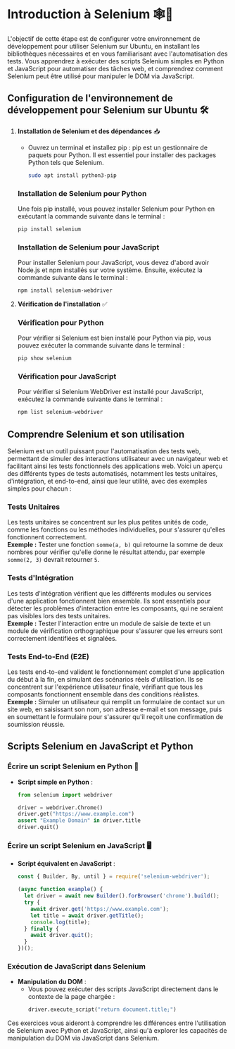 # Introduction à Selenium 🕸️🔧

L'objectif de cette étape est de configurer votre environnement de développement pour utiliser Selenium sur Ubuntu, en installant les bibliothèques nécessaires et en vous familiarisant avec l'automatisation des tests. Vous apprendrez à exécuter des scripts Selenium simples en Python et JavaScript pour automatiser des tâches web, et comprendrez comment Selenium peut être utilisé pour manipuler le DOM via JavaScript.

## Configuration de l'environnement de développement pour Selenium sur Ubuntu 🛠️

1. **Installation de Selenium et des dépendances** 📥
   - Ouvrez un terminal et installez pip :
     pip est un gestionnaire de paquets pour Python. Il est essentiel pour installer des packages Python tels que Selenium.
     ```bash
     sudo apt install python3-pip
     ```
   ### Installation de Selenium pour Python

    Une fois pip installé, vous pouvez installer Selenium pour Python en exécutant la commande suivante dans le terminal :
    ```bash
    pip install selenium
    ```
  
    ### Installation de Selenium pour JavaScript
    
    Pour installer Selenium pour JavaScript, vous devez d'abord avoir Node.js et npm installés sur votre système. Ensuite, exécutez la commande suivante dans le terminal :
    ```bash
    npm install selenium-webdriver
    ```

2. **Vérification de l'installation** ✅
    ### Vérification pour Python

    Pour vérifier si Selenium est bien installé pour Python via pip, vous pouvez exécuter la commande suivante dans le terminal :
    
    ```bash
    pip show selenium
    ```
    ### Vérification pour JavaScript

    Pour vérifier si Selenium WebDriver est installé pour JavaScript, exécutez la commande suivante dans le terminal :
    ```bash
    npm list selenium-webdriver
    ```

## Comprendre Selenium et son utilisation

Selenium est un outil puissant pour l'automatisation des tests web, permettant de simuler des interactions utilisateur avec un navigateur web et facilitant ainsi les tests fonctionnels des applications web. Voici un aperçu des différents types de tests automatisés, notamment les tests unitaires, d'intégration, et end-to-end, ainsi que leur utilité, avec des exemples simples pour chacun :

### Tests Unitaires
Les tests unitaires se concentrent sur les plus petites unités de code, comme les fonctions ou les méthodes individuelles, pour s'assurer qu'elles fonctionnent correctement.  
**Exemple :** Tester une fonction `somme(a, b)` qui retourne la somme de deux nombres pour vérifier qu'elle donne le résultat attendu, par exemple `somme(2, 3)` devrait retourner `5`.

### Tests d'Intégration
Les tests d'intégration vérifient que les différents modules ou services d'une application fonctionnent bien ensemble. Ils sont essentiels pour détecter les problèmes d'interaction entre les composants, qui ne seraient pas visibles lors des tests unitaires.  
**Exemple :** Tester l'interaction entre un module de saisie de texte et un module de vérification orthographique pour s'assurer que les erreurs sont correctement identifiées et signalées.

### Tests End-to-End (E2E)
Les tests end-to-end valident le fonctionnement complet d'une application du début à la fin, en simulant des scénarios réels d'utilisation. Ils se concentrent sur l'expérience utilisateur finale, vérifiant que tous les composants fonctionnent ensemble dans des conditions réalistes.  
**Exemple :** Simuler un utilisateur qui remplit un formulaire de contact sur un site web, en saisissant son nom, son adresse e-mail et son message, puis en soumettant le formulaire pour s'assurer qu'il reçoit une confirmation de soumission réussie.

## Scripts Selenium en JavaScript et Python

### Écrire un script Selenium en Python 🐍

- **Script simple en Python** :
  ```python
  from selenium import webdriver

  driver = webdriver.Chrome()
  driver.get("https://www.example.com")
  assert "Example Domain" in driver.title
  driver.quit()
  ```

### Écrire un script Selenium en JavaScript 🖥️

- **Script équivalent en JavaScript** :
  ```javascript
  const { Builder, By, until } = require('selenium-webdriver');

  (async function example() {
    let driver = await new Builder().forBrowser('chrome').build();
    try {
      await driver.get('https://www.example.com');
      let title = await driver.getTitle();
      console.log(title);
    } finally {
      await driver.quit();
    }
  })();
  ```

### Exécution de JavaScript dans Selenium

- **Manipulation du DOM** :
  - Vous pouvez exécuter des scripts JavaScript directement dans le contexte de la page chargée :
    ```python
    driver.execute_script("return document.title;")
    ```

Ces exercices vous aideront à comprendre les différences entre l'utilisation de Selenium avec Python et JavaScript, ainsi qu'à explorer les capacités de manipulation du DOM via JavaScript dans Selenium.
